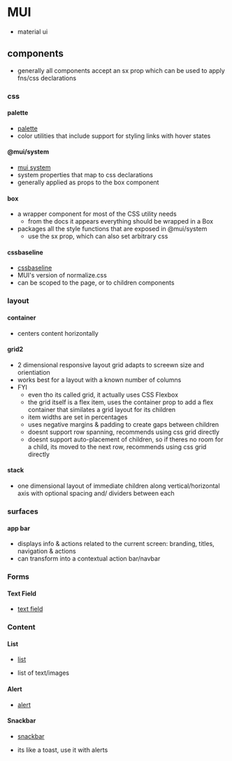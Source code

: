 # MUI

- material ui

## components

- generally all components accept an sx prop which can be used to apply fns/css declarations

### css

#### palette

- [palette](https://mui.com/system/palette/)
- color utilities that include support for styling links with hover states

#### @mui/system

- [mui system](https://mui.com/system/properties/)
- system properties that map to css declarations
- generally applied as props to the box component

#### box

- a wrapper component for most of the CSS utility needs
  - from the docs it appears everything should be wrapped in a Box
- packages all the style functions that are exposed in @mui/system
  - use the sx prop, which can also set arbitrary css

#### cssbaseline

- [cssbaseline](https://mui.com/material-ui/react-css-baseline/)
- MUI's version of normalize.css
- can be scoped to the page, or to children components

### layout

#### container

- centers content horizontally

#### grid2

- 2 dimensional responsive layout grid adapts to screewn size and orientiation
- works best for a layout with a known number of columns
- FYI
  - even tho its called grid, it actually uses CSS Flexbox
  - the grid itself is a flex item, uses the container prop to add a flex container that similates a grid layout for its children
  - item widths are set in percentages
  - uses negative margins & padding to create gaps between children
  - doesnt support row spanning, recommends using css grid directly
  - doesnt support auto-placement of children, so if theres no room for a child, its moved to the next row, recommends using css grid directly

#### stack

- one dimensional layout of immediate children along vertical/horizontal axis with optional spacing and/ dividers between each

### surfaces

#### app bar

- displays info & actions related to the current screen: branding, titles, navigation & actions
- can transform into a contextual action bar/navbar

### Forms

#### Text Field

- [text field](https://mui.com/material-ui/react-text-field)

### Content

#### List

- [list](https://mui.com/material-ui/react-list)

- list of text/images

#### Alert

- [alert](https://mui.com/material-ui/react-alert/)

#### Snackbar

- [snackbar](https://mui.com/material-ui/react-snackbar/#customization)

- its like a toast, use it with alerts
